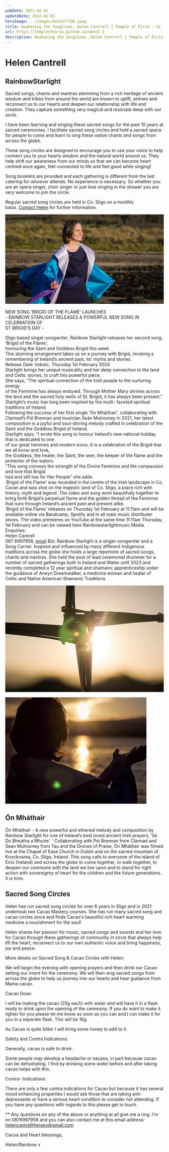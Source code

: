 ```yaml
---
pubDate: 2022-02-01
updateDate: 2022-02-01
heroImage: ../images/821a177796.jpeg
title: Awakening the Songlines ,Helen Cantrell | Temple of Éiriú - Ce
url: https://templeofeiriu.github.io/about-3
description: Awakening the Songlines ,Helen Cantrell | Temple of Éiriú - Ce
---
```

# Helen Cantrell

RainbowStarlight
----------------

Sacred songs, chants and mantras stemming from a rich heritage of ancient wisdom and tribes from around the world are known to uplift, enliven and reconnect us to our hearts and deepen our relationship with life and creation. They capture something very magical and resonate deep with our souls.

I have been learning and singing these sacred songs for the past 10 years at sacred ceremonies. I facilitate sacred song circles and hold a sacred space for people to come and learn to sing these native chants and songs from across the globe.

These song circles are designed to encourage you to use your voice to help connect you to your hearts wisdom and the natural world around us. They help shift our awareness from our minds so that we can become heart centred once again, feel connected to life and feel good while singing!

Song booklets are provided and each gathering is different from the last catering for whoever attends. No experience is necessary. So whether you are an opera singer, choir singer or just love singing in the shower you are very welcome to join the circle.

Regular sacred song circles are held in Co. Sligo on a monthly basis. [Contact Helen](https://mederiamatsuclinic.com/contact-me/) for further information.

![Image 11: Rainbow Starlight in video. representing Brigid.jpg](../images/b014eb7b96.jpeg)

NEW SONG ‘BRIGID OF THE FLAME’ LAUNCHES  
\- RAINBOW STARLIGHT RELEASES A POWERFUL NEW SONG IN CELEBRATION OF  
ST BRIGID’S DAY -

Sligo based singer-songwriter, Rainbow Starlight releases her second song, ‘Brigid of the Flame’,  
honouring the Saint and Goddess Brigid this week.  
This stunning arrangement takes us on a journey with Brigid, invoking a remembering of Ireland’s ancient past, its’ myths and stories.  
Release Date: Imbolc, Thursday 1st February 2024  
Starlight brings her unique musicality and her deep connection to the land and Celtic stories, to craft this powerful piece.  
She says; “The spiritual connection of the Irish people to the nurturing energy  
of the Feminine has always endured. Through Mother Mary shrines across the land and the sacred holy wells of St. Brigid, it has always been present.”  
Starlight’s music has long been inspired by the multi- faceted spiritual traditions of Ireland.  
Following the success of her first single ‘Ón Mháithair’, collaborating with Clannad’s Pól Brennan and musician Seán Mulrooney in 2021, her latest composition is a joyful and soul-stirring melody crafted in celebration of the Saint and the Goddess Brigid of Ireland.  
Starlight says; “I wrote this song to honour Ireland’s new national holiday that is dedicated to one  
of our great heroines and modern icons. It is a celebration of the Brigid that we all know and love,  
the Goddess, the healer, the Saint, the seer, the keeper of the flame and the protector of the waters.  
“This song conveys the strength of the Divine Feminine and the compassion and love that Brigid  
had and still has for Her People” she adds.  
‘Brigid of the Flame’ was recorded in the centre of the Irish landscape in Co. Cavan and was shot on the majestic land of Co. Sligo, a place rich with history, myth and legend. The video and song work beautifully together to bring forth Brigid’s perpetual flame and the golden thread of the Feminine that runs through Ireland’s ancient past and present alike.  
‘Brigid of the Flame’ releases on Thursday 1st February at 11.11am and will be available online via Bandcamp, Spotify and in all main music distributer stores. The video premieres on YouTube at the same time 11:11am Thursday, 1st February and can be viewed here Rainbowstarlightmusic.Media Enquiries:  
Helen Cantrell  
087 6997958, [email](mailto:Rainbowstarlightmusic@gmail.com)
Bio: Rainbow Starlight is a singer-songwriter and a Song Carrier. Inspired and influenced by many different indigenous traditions across the globe she holds a large repertoire of sacred songs, chants and mantras. She held the post of lead ceremonial drummer for a number of sacred gatherings both in Ireland and Wales until 2023 and recently completed a 12 year spiritual and shamanic apprenticeship under the guidance of Arwyn Dreamwalker, a medicine woman and healer of Celtic and Native American Shamanic Traditions.

![Image 12: Bridgets cross.jpg](../images/bridgetscross.jpeg)

![Image 13: Rainbow Starlight capturing the Suns energy.jpg](../images/helens_sunset.jpeg)

Ón Mháthair
-----------

Ón Mháthair - A new powerful and ethereal melody and composition by Rainbow Starlight for one of Ireland’s best loved ancient Irish prayers, ‘Sé Do Bheatha a Mhuire’. ' Collaborating with Pol Brennan from Clannad and Sean Mulrooney from Tau and the Drones of Praise, Ón Mháthair was filmed live at the Chapel of Ease Church in Dublin and on the sacred mountain of Knocknarea, Co. Sligo, Ireland. This song calls to everyone of the island of Eiriú (Ireland) and across the globe to come together, to walk together, to deepen our commune with the land we live upon and to stand for right action with sovereignty of heart for the children and the future generations. It is time.

Sacred Song Circles
-------------------

Helen has run sacred song circles for over 6 years in Sligo and in 2021 undertook two Cacao Mastery courses. She has run many sacred song and cacao circles since and finds Cacao's beautiful rich heart warming medicine a nourishment for the soul!

Helen shares her passion for music, sacred songs and sounds and her love for Cacao through these gatherings of community in circle that always help lift the heart, reconnect us to our own authentic voice and bring happiness, joy and peace.

More details on Sacred Song & Cacao Circles with Helen:

We will begin the evening with opening prayers and then drink our Cacao setting our intent for the ceremony. We will then sing sacred songs from across the globe to help us journey into our hearts and hear guidance from Mama cacao.

Cacao Dose:

I will be making the cacao (25g each) with water and will have it in a flask ready to drink upon the opening of the ceremony. If you do want to make it lighter for you please let me know as soon as you can and I can make it for you in a separate flask. This will be 16g.

As Cacao is quite bitter I will bring some honey to add to it.

Safety and Contra Indications:

Generally, cacao is safe to drink.

Some people may develop a headache or nausea, in part because cacao can be dehydrating. I find by drinking some water before and after taking cacao helps with this.

Contra- Indications:

There are only a few contra indications for Cacao but because it has several mood enhancing properties I would ask those that are taking anti-depressants or have a serious heart condition to consider not attending. If you have any questions with regards to this please get in touch.

\*\* Any questions on any of the above or anything at all give me a ring. I'm on 0876997958 and you can also contact me at this email address: [helencantrelltherapy@gmail.com](mailto:helencantrelltherapy@gmail.com)

Cacoa and Heart blessings,

Helen/Rainbow x
